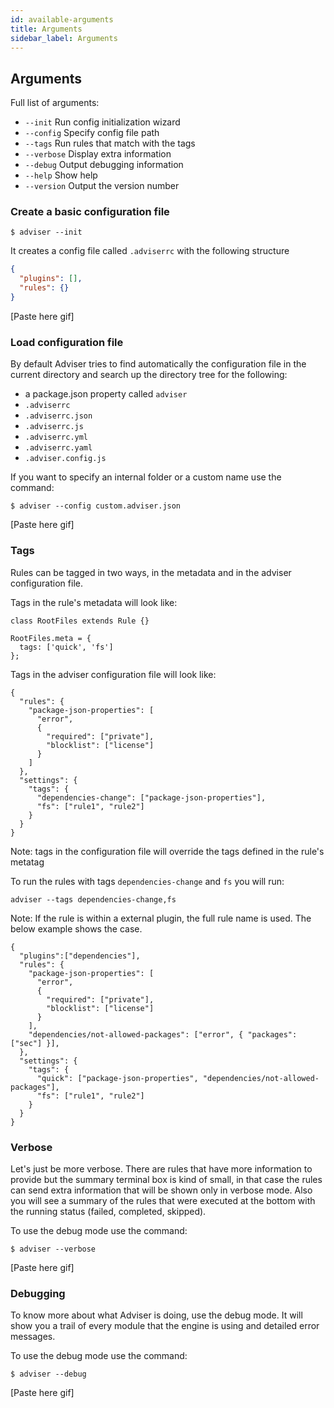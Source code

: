 ```yaml
---
id: available-arguments
title: Arguments
sidebar_label: Arguments
---
```


## Arguments

Full list of arguments:

- `--init` Run config initialization wizard
- `--config` Specify config file path
- `--tags` Run rules that match with the tags
- `--verbose` Display extra information
- `--debug` Output debugging information
- `--help` Show help
- `--version` Output the version number

### Create a basic configuration file

```
$ adviser --init
```

It creates a config file called `.adviserrc` with the following structure

```json
{
  "plugins": [],
  "rules": {}
}
```

[Paste here gif]

### Load configuration file

By default Adviser tries to find automatically the configuration file in the current directory and search up the directory tree for the following:

- a package.json property called `adviser`
- `.adviserrc`
- `.adviserrc.json`
- `.adviserrc.js`
- `.adviserrc.yml`
- `.adviserrc.yaml`
- `.adviser.config.js`

If you want to specify an internal folder or a custom name use the command:

```
$ adviser --config custom.adviser.json
```

[Paste here gif]

### Tags

Rules can be tagged in two ways, in the metadata and in the adviser configuration file.

Tags in the rule's metadata will look like:

```
class RootFiles extends Rule {}

RootFiles.meta = {
  tags: ['quick', 'fs']
};
```

Tags in the adviser configuration file will look like:

```
{
  "rules": {
    "package-json-properties": [
      "error",
      {
        "required": ["private"],
        "blocklist": ["license"]
      }
    ]
  },
  "settings": {
    "tags": {
      "dependencies-change": ["package-json-properties"],
      "fs": ["rule1", "rule2"]
    }
  }
}

```

Note: tags in the configuration file will override the tags defined in the rule's metatag

To run the rules with tags `dependencies-change` and `fs` you will run:

```
adviser --tags dependencies-change,fs
```

Note: If the rule is within a external plugin, the full rule name is used. The below example shows the case.

```
{
  "plugins":["dependencies"],
  "rules": {
    "package-json-properties": [
      "error",
      {
        "required": ["private"],
        "blocklist": ["license"]
      }
    ],
    "dependencies/not-allowed-packages": ["error", { "packages": ["sec"] }],
  },
  "settings": {
    "tags": {
      "quick": ["package-json-properties", "dependencies/not-allowed-packages"],
      "fs": ["rule1", "rule2"]
    }
  }
}

```

### Verbose

Let's just be more verbose. There are rules that have more information to provide but the summary terminal box is kind of small, in that case the rules can send extra information that will be shown only in verbose mode. Also you will see a summary of the rules that were executed at the bottom with the running status (failed, completed, skipped).

To use the debug mode use the command:

```
$ adviser --verbose
```

[Paste here gif]

### Debugging

To know more about what Adviser is doing, use the debug mode. It will show you a trail of every module that the engine is using and detailed error messages.

To use the debug mode use the command:

```
$ adviser --debug
```

[Paste here gif]
